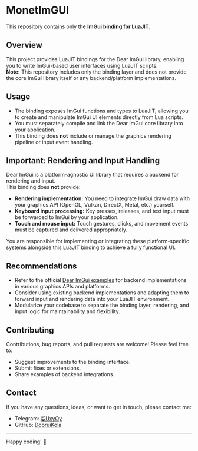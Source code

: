 # MonetImGUI

This repository contains only the **ImGui binding for LuaJIT**.

## Overview

This project provides LuaJIT bindings for the Dear ImGui library, enabling you to write ImGui-based user interfaces using LuaJIT scripts.  
**Note:** This repository includes only the binding layer and does not provide the core ImGui library itself or any backend/platform implementations.

## Usage

- The binding exposes ImGui functions and types to LuaJIT, allowing you to create and manipulate ImGui UI elements directly from Lua scripts.
- You must separately compile and link the Dear ImGui core library into your application.
- This binding does **not** include or manage the graphics rendering pipeline or input event handling.

## Important: Rendering and Input Handling

Dear ImGui is a platform-agnostic UI library that requires a backend for rendering and input.  
This binding does **not** provide:

- **Rendering implementation:** You need to integrate ImGui draw data with your graphics API (OpenGL, Vulkan, DirectX, Metal, etc.) yourself.
- **Keyboard input processing:** Key presses, releases, and text input must be forwarded to ImGui by your application.
- **Touch and mouse input:** Touch gestures, clicks, and movement events must be captured and delivered appropriately.

You are responsible for implementing or integrating these platform-specific systems alongside this LuaJIT binding to achieve a fully functional UI.

## Recommendations

- Refer to the official [Dear ImGui examples](https://github.com/ocornut/imgui/tree/master/examples) for backend implementations in various graphics APIs and platforms.
- Consider using existing backend implementations and adapting them to forward input and rendering data into your LuaJIT environment.
- Modularize your codebase to separate the binding layer, rendering, and input logic for maintainability and flexibility.

## Contributing

Contributions, bug reports, and pull requests are welcome! Please feel free to:

- Suggest improvements to the binding interface.
- Submit fixes or extensions.
- Share examples of backend integrations.

## Contact

If you have any questions, ideas, or want to get in touch, please contact me:

- Telegram: [@UxyOy](https://t.me/UxyOy)  
- GitHub: [DobruiKola](https://github.com/DobruiKola)

---

Happy coding! 🎉
